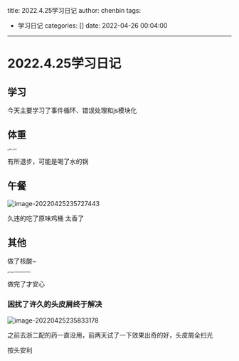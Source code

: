 title: 2022.4.25学习日记
author: chenbin
tags:
  - 学习日记
categories: []
date: 2022-04-26 00:04:00
---
# 2022.4.25学习日记

## 学习

今天主要学习了事件循环、错误处理和js模块化

## 体重

<img src="https://ypyun-cdn.u1n1.com/img/picgo/2022/04/25/20220425235656.PNG" alt="IMG_3560" style="zoom:25%;" />

有所退步，可能是喝了水的锅

## 午餐

![image-20220425235727443](https://ypyun-cdn.u1n1.com/img/picgo/2022/04/25/20220425235727.png)

久违的吃了原味鸡桶 太香了

## 其他

做了核酸~

<img src="https://ypyun-cdn.u1n1.com/img/picgo/2022/04/25/20220425235754.png" alt="image-20220425235754903" style="zoom:25%;" />

做完了才安心

### 困扰了许久的头皮屑终于解决

![image-20220425235833178](https://ypyun-cdn.u1n1.com/img/picgo/2022/04/25/20220425235833.png)

之前去浙二配的药一直没用，前两天试了一下效果出奇的好，头皮屑全扫光

按头安利